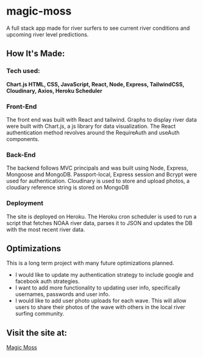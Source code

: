 # magic-moss
A full stack app made for river surfers to see current river conditions and upcoming river level predictions.

## How It's Made:

### Tech used:
**Chart.js HTML, CSS, JavaScript, React, Node, Express, TailwindCSS, Cloudinary, Axios, Heroku Scheduler**

### Front-End
The front end was built with React and tailwind. Graphs to display river data were built with Chart.js, a js library for data visualization. The React authentication method revolves around the RequireAuth and useAuth components.

### Back-End
The backend follows MVC principals and was built using Node, Express, Mongoose and MongoDB. Passport-local, Express session and Bcrypt were used for authentication. Cloudinary is used to store and upload photos, a cloudiary reference string is stored on MongoDB

### Deployment 
The site is deployed on Heroku. The Heroku cron scheduler is used to run a script that fetches NOAA river data, parses it to JSON and updates the DB with the most recent river data.

## Optimizations
This is a long term project with many future optimizations planned.
- I would like to update my authentication strategy to include google and facebook auth strategies.
- I want to add more functionality to updating user info, specifically usernames, passwords and user info.
- I would like to add user photo uploads for each wave. This will allow users to share their photos of the wave with others in the local river surfing community.

## Visit the site at:
[Magic Moss](https://magicmoss.herokuapp.com/)
